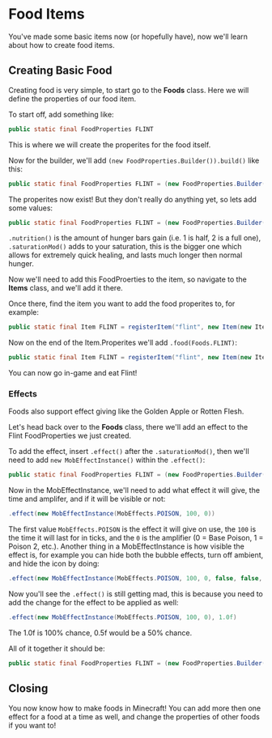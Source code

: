 # Food Items

You've made some basic items now (or hopefully have), now we'll learn about how to create food items.

## Creating Basic Food

Creating food is very simple, to start go to the **Foods** class. Here we will define the properties of our food item.

To start off, add something like:

```java
public static final FoodProperties FLINT
```

This is where we will create the properites for the food itself.

Now for the builder, we'll add ``(new FoodProperties.Builder()).build()`` like this:

```java
public static final FoodProperties FLINT = (new FoodProperties.Builder()).build();
```

The properites now exist! But they don't really do anything yet, so lets add some values:

```java
public static final FoodProperties FLINT = (new FoodProperties.Builder()).nutrition(1).saturationMod(0.1f).build();
```

``.nutrition()`` is the amount of hunger bars gain (i.e. 1 is half, 2 is a full one), ``.saturationMod()`` adds to your saturation, this is the bigger one which allows for extremely quick healing, and lasts much longer then normal hunger.

Now we'll need to add this FoodProerties to the item, so navigate to the **Items** class, and we'll add it there.

Once there, find the item you want to add the food properites to, for example:

```java
public static final Item FLINT = registerItem("flint", new Item(new Item.Properties()));
```

Now on the end of the Item.Properites we'll add ``.food(Foods.FLINT)``:

```java
public static final Item FLINT = registerItem("flint", new Item(new Item.Properties().food(Foods.FLINT)));
```

You can now go in-game and eat Flint!

### Effects

Foods also support effect giving like the Golden Apple or Rotten Flesh.

Let's head back over to the **Foods** class, there we'll add an effect to the Flint FoodProperties we just created.

To add the effect, insert ``.effect()`` after the ``.saturationMod()``, then we'll need to add ``new MobEffectInstance()`` within the ``.effect()``:

```java
public static final FoodProperties FLINT = (new FoodProperties.Builder()).nutrition(1).saturationMod(0.1f).effect(new MobEffectInstance()).build();
```

Now in the MobEffectInstance, we'll need to add what effect it will give, the time and amplifer, and if it will be visible or not:

```java
.effect(new MobEffectInstance(MobEffects.POISON, 100, 0))
```

The first value ``MobEffects.POISON`` is the effect it will give on use, the ``100`` is the time it will last for in ticks, and the ``0`` is the amplifier (0 = Base Poison, 1 = Poison 2, etc.). Another thing in a MobEffectInstance is how visible the effect is, for example you can hide both the bubble effects, turn off ambient, and hide the icon by doing:

```java
.effect(new MobEffectInstance(MobEffects.POISON, 100, 0, false, false, false))
```

Now you'll see the ``.effect()`` is still getting mad, this is because you need to add the change for the effect to be applied as well:

```java
.effect(new MobEffectInstance(MobEffects.POISON, 100, 0), 1.0f)
```

The 1.0f is 100% chance, 0.5f would be a 50% chance.

All of it together it should be:

```java
public static final FoodProperties FLINT = (new FoodProperties.Builder()).nutrition(1).saturationMod(0.1f).effect(new MobEffectInstance(MobEffects.POISON, 100, 0), 1.0f).build();
```

## Closing

You now know how to make foods in Minecraft! You can add more then one effect for a food at a time as well, and change the properties of other foods if you want to!
